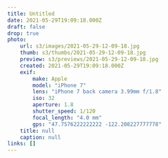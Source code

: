 ```yaml
---
title: Untitled
date: 2021-05-29T19:09:18.000Z
draft: false
drop: true
photo:
    url: s3/images/2021-05-29-12-09-18.jpg
    thumb: s3/thumbs/2021-05-29-12-09-18.jpg
    preview: s3/previews/2021-05-29-12-09-18.jpg
    created: 2021-05-29T19:09:18.000Z
    exif:
        make: Apple
        model: "iPhone 7"
        lens: "iPhone 7 back camera 3.99mm f/1.8"
        iso: 32
        aperture: 1.8
        shutter_speed: 1/120
        focal_length: "4.0 mm"
        gps: "47.7576222222222 -122.208227777778"
    title: null
    caption: null
links: []
---
```

